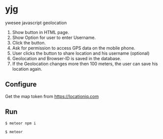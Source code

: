 # yjg
ywesee javascript geolocation

1. Show button in HTML page.
2. Show Option for user to enter Username.
3. Click the button.
4. Ask for permission to access GPS data on the mobile phone.
5. User clicks the button to share location and his username (optional)
6. Geolocation and Browser-ID is saved in the database.
7. If the Geolocation changes more then 100 meters, the user can save his location again.


## Configure

Get the map token from https://locationiq.com

## Run 
 ```
 $ meteor npm i

 $ meteor 

 ```

 
